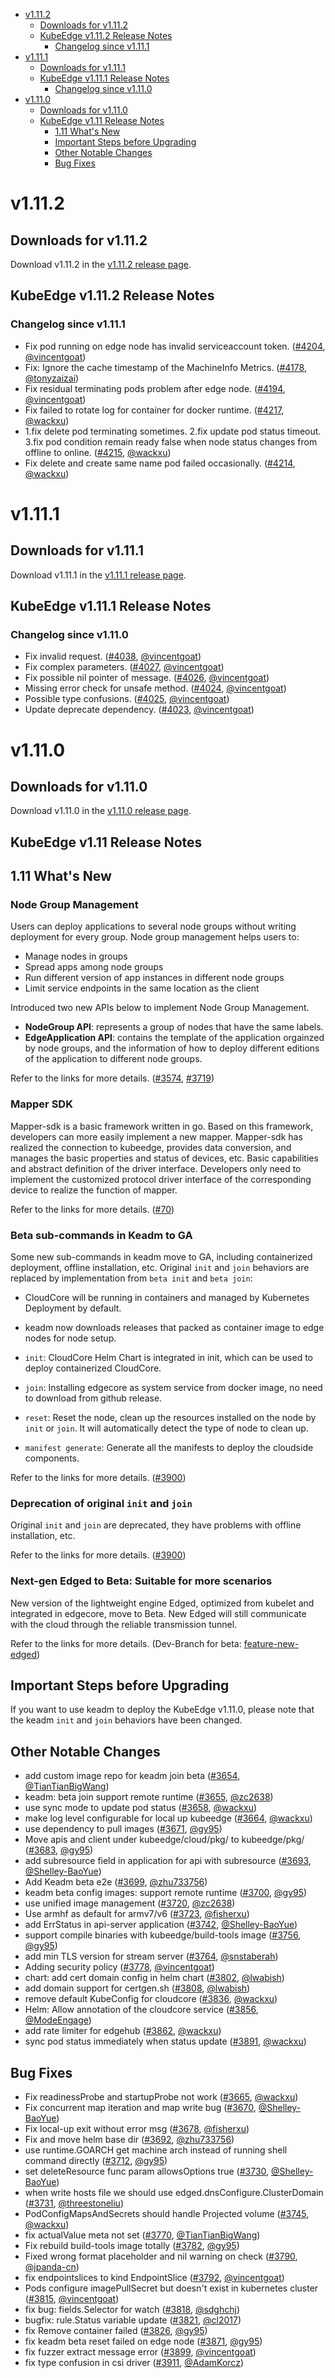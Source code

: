 
* [v1.11.2](#v1112)
    * [Downloads for v1.11.2](#downloads-for-v1112)
    * [KubeEdge v1.11.2 Release Notes](#kubeedge-v1112-release-notes)
        * [Changelog since v1.11.1](#changelog-since-v1111)
* [v1.11.1](#v1111)
    * [Downloads for v1.11.1](#downloads-for-v1111)
    * [KubeEdge v1.11.1 Release Notes](#kubeedge-v1111-release-notes)
        * [Changelog since v1.11.0](#changelog-since-v1110)
* [v1.11.0](#v1110)
    * [Downloads for v1.11.0](#downloads-for-v1110)
    * [KubeEdge v1.11 Release Notes](#kubeedge-v111-release-notes)
        * [1.11 What's New](#111-whats-new)
        * [Important Steps before Upgrading](#important-steps-before-upgrading)
        * [Other Notable Changes](#other-notable-changes)
        * [Bug Fixes](#bug-fixes)


# v1.11.2

## Downloads for v1.11.2

Download v1.11.2 in the [v1.11.2 release page](https://github.com/kubeedge/kubeedge/releases/tag/v1.11.2).

## KubeEdge v1.11.2 Release Notes

### Changelog since v1.11.1

- Fix pod running on edge node has invalid serviceaccount token. ([#4204](https://github.com/kubeedge/kubeedge/pull/4204), [@vincentgoat](https://github.com/vincentgoat))
- Fix: Ignore the cache timestamp of the MachineInfo Metrics. ([#4178](https://github.com/kubeedge/kubeedge/pull/4222), [@tonyzaizai](https://github.com/tonyzaizai))
- Fix residual terminating pods problem after edge node. ([#4194](https://github.com/kubeedge/kubeedge/pull/4194), [@vincentgoat](https://github.com/vincentgoat))
- Fix failed to rotate log for container for docker runtime. ([#4217](https://github.com/kubeedge/kubeedge/pull/4217), [@wackxu](https://github.com/wackxu))
- 1.fix delete pod terminating sometimes. 2.fix update pod status timeout. 3.fix pod condition remain ready false when node status changes from offline to online. ([#4215](https://github.com/kubeedge/kubeedge/pull/4215), [@wackxu](https://github.com/wackxu))
- Fix delete and create same name pod failed occasionally. ([#4214](https://github.com/kubeedge/kubeedge/pull/4214), [@wackxu](https://github.com/wackxu))


# v1.11.1

## Downloads for v1.11.1

Download v1.11.1 in the [v1.11.1 release page](https://github.com/kubeedge/kubeedge/releases/tag/v1.11.1).

## KubeEdge v1.11.1 Release Notes

### Changelog since v1.11.0

- Fix invalid request. ([#4038](https://github.com/kubeedge/kubeedge/pull/4038), [@vincentgoat](https://github.com/vincentgoat))
- Fix complex parameters. ([#4027](https://github.com/kubeedge/kubeedge/pull/4027), [@vincentgoat](https://github.com/vincentgoat))
- Fix possible nil pointer of message. ([#4026](https://github.com/kubeedge/kubeedge/pull/4026), [@vincentgoat](https://github.com/vincentgoat))
- Missing error check for unsafe method. ([#4024](https://github.com/kubeedge/kubeedge/pull/4024), [@vincentgoat](https://github.com/vincentgoat))
- Possible type confusions. ([#4025](https://github.com/kubeedge/kubeedge/pull/4025), [@vincentgoat](https://github.com/vincentgoat))
- Update deprecate dependency. ([#4023](https://github.com/kubeedge/kubeedge/pull/4023), [@vincentgoat](https://github.com/vincentgoat))

    

# v1.11.0

## Downloads for v1.11.0

Download v1.11.0 in the [v1.11.0 release page](https://github.com/kubeedge/kubeedge/releases/tag/v1.11.0).

## KubeEdge v1.11 Release Notes

## 1.11 What's New

### Node Group Management

Users can deploy applications to several node groups without writing deployment for every group. Node group management helps users to:

- Manage nodes in groups
- Spread apps among node groups 
- Run different version of app instances in different node groups
- Limit service endpoints in the same location as the client

Introduced two new APIs below to implement Node Group Management.

- **NodeGroup API**: represents a group of nodes that have the same labels.
- **EdgeApplication API**: contains the template of the application orgainzed by node groups, and the information of how to deploy different editions of the application to different node groups.

Refer to the links for more details.
([#3574](https://github.com/kubeedge/kubeedge/pull/3574), [#3719](https://github.com/kubeedge/kubeedge/pull/3719))


### Mapper SDK

Mapper-sdk is a basic framework written in go. Based on this framework, developers can more easily implement a new mapper.
Mapper-sdk has realized the connection to kubeedge, provides data conversion, and manages the basic properties and status of devices, etc. 
Basic capabilities and abstract definition of the driver interface. Developers only need to implement the 
customized protocol driver interface of the corresponding device to realize the function of mapper.

Refer to the links for more details.
([#70](https://github.com/kubeedge/mappers-go/pull/70))



### Beta sub-commands in Keadm to GA

Some new sub-commands in keadm move to GA, including containerized deployment, offline installation, etc.
Original `init` and `join` behaviors are replaced by implementation from `beta init` and `beta join`:
- CloudCore will be running in containers and managed by Kubernetes Deployment by default.
- keadm now downloads releases that packed as container image to edge nodes for node setup.

- `init`: CloudCore Helm Chart is integrated in init, which can be used to deploy containerized CloudCore.

- `join`: Installing edgecore as system service from docker image, no need to download from github release.

- `reset`: Reset the node, clean up the resources installed on the node by `init` or `join`. It will automatically detect the type of node to clean up.

- `manifest generate`: Generate all the manifests to deploy the cloudside components.


Refer to the links for more details.
([#3900](https://github.com/kubeedge/kubeedge/pull/3900))

### Deprecation of original `init` and `join`

Original `init` and `join` are deprecated, they have problems with offline installation, etc.

Refer to the links for more details.
([#3900](https://github.com/kubeedge/kubeedge/pull/3900))

### Next-gen Edged to Beta: Suitable for more scenarios

New version of the lightweight engine Edged, optimized from kubelet and integrated in edgecore, move to Beta.
New Edged will still communicate with the cloud through the reliable transmission tunnel.

Refer to the links for more details.
(Dev-Branch for beta: [feature-new-edged](https://github.com/kubeedge/kubeedge/tree/feature-new-edged))


## Important Steps before Upgrading

If you want to use keadm to deploy the KubeEdge v1.11.0, please note that the keadm `init` and `join` behaviors have been changed.

## Other Notable Changes
- add custom image repo for keadm join beta ([#3654](https://github.com/kubeedge/kubeedge/pull/3654), [@TianTianBigWang](https://github.com/TianTianBigWang))
- keadm: beta join support remote runtime ([#3655](https://github.com/kubeedge/kubeedge/pull/3655), [@zc2638](https://github.com/zc2638))
- use sync mode to update pod status ([#3658](https://github.com/kubeedge/kubeedge/pull/3658), [@wackxu](https://github.com/wackxu))
- make log level configurable for local up kubeedge ([#3664](https://github.com/kubeedge/kubeedge/pull/3664), [@wackxu](https://github.com/wackxu))
- use dependency to pull images ([#3671](https://github.com/kubeedge/kubeedge/pull/3671), [@gy95](https://github.com/gy95))
- Move apis and client under kubeedge/cloud/pkg/ to kubeedge/pkg/ ([#3683](https://github.com/kubeedge/kubeedge/pull/3683), [@gy95](https://github.com/gy95))
- add subresource field in application for api with subresource ([#3693](https://github.com/kubeedge/kubeedge/pull/3693), [@Shelley-BaoYue](https://github.com/Shelley-BaoYue))
- Add Keadm beta e2e ([#3699](https://github.com/kubeedge/kubeedge/pull/3699), [@zhu733756](https://github.com/zhu733756))
- keadm beta config images: support remote runtime ([#3700](https://github.com/kubeedge/kubeedge/pull/3700), [@gy95](https://github.com/gy95))
- use unified image management ([#3720](https://github.com/kubeedge/kubeedge/pull/3720), [@zc2638](https://github.com/zc2638))
- Use armhf as default for armv7/v6 ([#3723](https://github.com/kubeedge/kubeedge/pull/3723), [@fisherxu](https://github.com/fisherxu))
- add ErrStatus in api-server application ([#3742](https://github.com/kubeedge/kubeedge/pull/3742), [@Shelley-BaoYue](https://github.com/Shelley-BaoYue))
- support compile binaries with kubeedge/build-tools image ([#3756](https://github.com/kubeedge/kubeedge/pull/3756), [@gy95](https://github.com/gy95))
- add min TLS version for stream server ([#3764](https://github.com/kubeedge/kubeedge/pull/3764), [@snstaberah](https://github.com/snstaberah))
- Adding security policy ([#3778](https://github.com/kubeedge/kubeedge/pull/3778), [@vincentgoat](https://github.com/vincentgoat))
- chart: add cert domain config in helm chart ([#3802](https://github.com/kubeedge/kubeedge/pull/3802), [@lwabish](https://github.com/lwabish))
- add domain support for certgen.sh ([#3808](https://github.com/kubeedge/kubeedge/pull/3808), [@lwabish](https://github.com/lwabish))
- remove default KubeConfig for cloudcore ([#3836](https://github.com/kubeedge/kubeedge/pull/3836), [@wackxu](https://github.com/wackxu))
- Helm: Allow annotation of the cloudcore service ([#3856](https://github.com/kubeedge/kubeedge/pull/3856), [@ModeEngage](https://github.com/ModeEngage))
- add rate limiter for edgehub ([#3862](https://github.com/kubeedge/kubeedge/pull/3862), [@wackxu](https://github.com/wackxu))
- sync pod status immediately when status update ([#3891](https://github.com/kubeedge/kubeedge/pull/3891), [@wackxu](https://github.com/wackxu))


## Bug Fixes
- Fix readinessProbe and startupProbe not work ([#3665](https://github.com/kubeedge/kubeedge/pull/3665), [@wackxu](https://github.com/wackxu))
- Fix concurrent map iteration and map write bug ([#3670](https://github.com/kubeedge/kubeedge/pull/3670), [@Shelley-BaoYue](https://github.com/Shelley-BaoYue))
- Fix local-up exit without error msg ([#3678](https://github.com/kubeedge/kubeedge/pull/3678), [@fisherxu](https://github.com/fisherxu))
- Fix and move helm base dir ([#3692](https://github.com/kubeedge/kubeedge/pull/3692), [@zhu733756](https://github.com/zhu733756))
- use runtime.GOARCH get machine arch instead of running shell command directly ([#3712](https://github.com/kubeedge/kubeedge/pull/3712), [@gy95](https://github.com/gy95))
- set deleteResource func param allowsOptions true ([#3730](https://github.com/kubeedge/kubeedge/pull/3730), [@Shelley-BaoYue](https://github.com/Shelley-BaoYue))
- when write hosts file we should use edged.dnsConfigure.ClusterDomain ([#3731](https://github.com/kubeedge/kubeedge/pull/3731), [@threestoneliu](https://github.com/threestoneliu))
- PodConfigMapsAndSecrets should handle Projected volume ([#3745](https://github.com/kubeedge/kubeedge/pull/3745), [@wackxu](https://github.com/wackxu))
- fix actualValue meta not set ([#3770](https://github.com/kubeedge/kubeedge/pull/3770), [@TianTianBigWang](https://github.com/TianTianBigWang))
- Fix rebuild build-tools image totally ([#3782](https://github.com/kubeedge/kubeedge/pull/3782), [@gy95](https://github.com/gy95))
- Fixed wrong format placeholder and nil warning on check ([#3790](https://github.com/kubeedge/kubeedge/pull/3790), [@jpanda-cn](https://github.com/jpanda-cn))
- fix endpointslices to kind EndpointSlice ([#3792](https://github.com/kubeedge/kubeedge/pull/3792), [@vincentgoat](https://github.com/vincentgoat))
- Pods configure imagePullSecret but doesn't exist in kubernetes cluster ([#3815](https://github.com/kubeedge/kubeedge/pull/3815), [@vincentgoat](https://github.com/vincentgoat))
- fix bug: fields.Selector for watch ([#3818](https://github.com/kubeedge/kubeedge/pull/3818), [@sdghchj](https://github.com/sdghchj))
- bugfix: rule.Status variable update ([#3821](https://github.com/kubeedge/kubeedge/pull/3821), [@cl2017](https://github.com/cl2017))
- fix Remove container failed ([#3826](https://github.com/kubeedge/kubeedge/pull/3826), [@gy95](https://github.com/gy95))
- fix keadm beta reset failed on edge node ([#3871](https://github.com/kubeedge/kubeedge/pull/3871), [@gy95](https://github.com/gy95))
- fix fuzzer extract message error ([#3899](https://github.com/kubeedge/kubeedge/pull/3899), [@vincentgoat](https://github.com/vincentgoat))
- fix type confusion in csi driver ([#3911](https://github.com/kubeedge/kubeedge/pull/3911), [@AdamKorcz](https://github.com/AdamKorcz))
